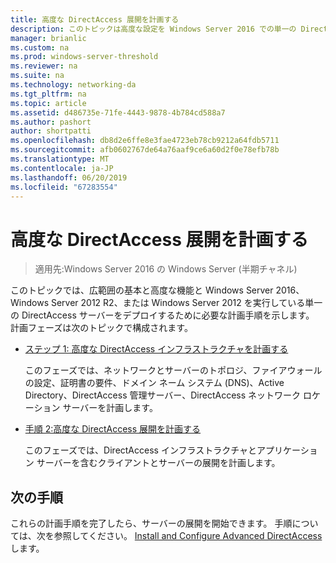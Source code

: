 ```yaml
---
title: 高度な DirectAccess 展開を計画する
description: このトピックは高度な設定を Windows Server 2016 での単一の DirectAccess サーバー展開ガイドの一部です。
manager: brianlic
ms.custom: na
ms.prod: windows-server-threshold
ms.reviewer: na
ms.suite: na
ms.technology: networking-da
ms.tgt_pltfrm: na
ms.topic: article
ms.assetid: d486735e-71fe-4443-9878-4b784cd588a7
ms.author: pashort
author: shortpatti
ms.openlocfilehash: db8d2e6ffe8e3fae4723eb78cb9212a64fdb5711
ms.sourcegitcommit: afb0602767de64a76aaf9ce6a60d2f0e78efb78b
ms.translationtype: MT
ms.contentlocale: ja-JP
ms.lasthandoff: 06/20/2019
ms.locfileid: "67283554"
---
```

# <a name="plan-an-advanced-directaccess-deployment"></a>高度な DirectAccess 展開を計画する

>適用先:Windows Server 2016 の Windows Server (半期チャネル)

このトピックでは、広範囲の基本と高度な機能と Windows Server 2016、Windows Server 2012 R2、または Windows Server 2012 を実行している単一の DirectAccess サーバーをデプロイするために必要な計画手順を示します。 計画フェーズは次のトピックで構成されます。  
  
-   [ステップ 1: 高度な DirectAccess インフラストラクチャを計画する](da-adv-plan-s1-infrastructure.md)  
  
    このフェーズでは、ネットワークとサーバーのトポロジ、ファイアウォールの設定、証明書の要件、ドメイン ネーム システム (DNS)、Active Directory、DirectAccess 管理サーバー、DirectAccess ネットワーク ロケーション サーバーを計画します。  
  
-   [手順 2:高度な DirectAccess 展開を計画する](da-adv-plan-s2-deployments.md)  
  
    このフェーズでは、DirectAccess インフラストラクチャとアプリケーション サーバーを含むクライアントとサーバーの展開を計画します。  
  
## <a name="next-step"></a>次の手順  
これらの計画手順を完了したら、サーバーの展開を開始できます。 手順については、次を参照してください。 [Install and Configure Advanced DirectAccess](Install-and-Configure-Advanced-DirectAccess.md)します。  
  


